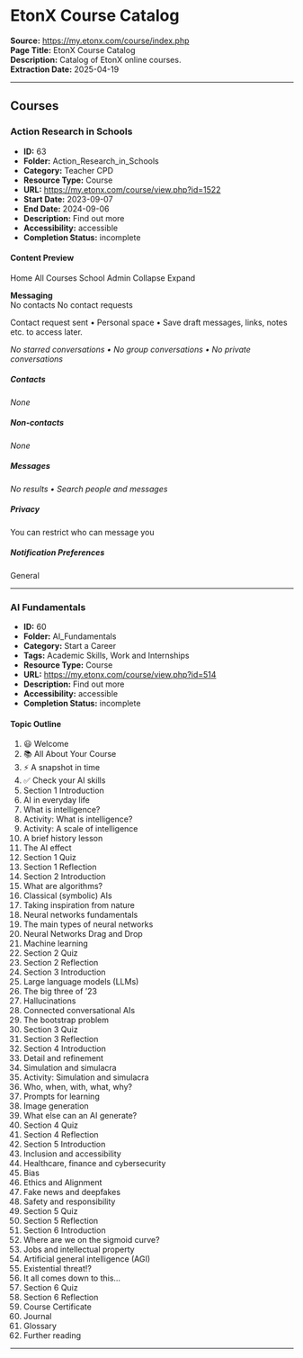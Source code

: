 # EtonX Course Catalog

**Source:** https://my.etonx.com/course/index.php  
**Page Title:** EtonX Course Catalog  
**Description:** Catalog of EtonX online courses.  
**Extraction Date:** 2025-04-19  

---

## Courses

### Action Research in Schools
- **ID:** 63  
- **Folder:** Action_Research_in_Schools  
- **Category:** Teacher CPD  
- **Resource Type:** Course  
- **URL:** https://my.etonx.com/course/view.php?id=1522  
- **Start Date:** 2023-09-07  
- **End Date:** 2024-09-06  
- **Description:** Find out more  
- **Accessibility:** accessible  
- **Completion Status:** incomplete  

#### Content Preview
Home All Courses School Admin Collapse Expand  

**Messaging**  
No contacts No contact requests  

Contact request sent • Personal space • Save draft messages, links, notes etc. to access later.  

_No starred conversations • No group conversations • No private conversations_  

##### Contacts
_None_  

##### Non-contacts
_None_  

##### Messages
_No results • Search people and messages_  

##### Privacy
You can restrict who can message you  

##### Notification Preferences
General  

---

### AI Fundamentals
- **ID:** 60  
- **Folder:** AI_Fundamentals  
- **Category:** Start a Career  
- **Tags:** Academic Skills, Work and Internships  
- **Resource Type:** Course  
- **URL:** https://my.etonx.com/course/view.php?id=514  
- **Description:** Find out more  
- **Accessibility:** accessible  
- **Completion Status:** incomplete  

#### Topic Outline
1. 😃 Welcome  
2. 📚 All About Your Course  
3. ⚡️ A snapshot in time  
4. ✅ Check your AI skills  
5. Section 1 Introduction  
6. AI in everyday life  
7. What is intelligence?  
8. Activity: What is intelligence?  
9. Activity: A scale of intelligence  
10. A brief history lesson  
11. The AI effect  
12. Section 1 Quiz  
13. Section 1 Reflection  
14. Section 2 Introduction  
15. What are algorithms?  
16. Classical (symbolic) AIs  
17. Taking inspiration from nature  
18. Neural networks fundamentals  
19. The main types of neural networks  
20. Neural Networks Drag and Drop  
21. Machine learning  
22. Section 2 Quiz  
23. Section 2 Reflection  
24. Section 3 Introduction  
25. Large language models (LLMs)  
26. The big three of ’23  
27. Hallucinations  
28. Connected conversational AIs  
29. The bootstrap problem  
30. Section 3 Quiz  
31. Section 3 Reflection  
32. Section 4 Introduction  
33. Detail and refinement  
34. Simulation and simulacra  
35. Activity: Simulation and simulacra  
36. Who, when, with, what, why?  
37. Prompts for learning  
38. Image generation  
39. What else can an AI generate?  
40. Section 4 Quiz  
41. Section 4 Reflection  
42. Section 5 Introduction  
43. Inclusion and accessibility  
44. Healthcare, finance and cybersecurity  
45. Bias  
46. Ethics and Alignment  
47. Fake news and deepfakes  
48. Safety and responsibility  
49. Section 5 Quiz  
50. Section 5 Reflection  
51. Section 6 Introduction  
52. Where are we on the sigmoid curve?  
53. Jobs and intellectual property  
54. Artificial general intelligence (AGI)  
55. Existential threat!?  
56. It all comes down to this...  
57. Section 6 Quiz  
58. Section 6 Reflection  
59. Course Certificate  
60. Journal  
61. Glossary  
62. Further reading  

---